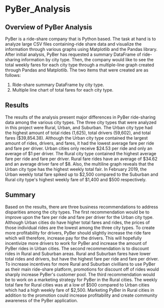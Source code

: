 # PyBer_Analysis

## Overview of PyBer Analysis

PyBer is a ride-share company that is Python based. The task at hand is to analyze large CSV files containing-ride share data and visualize the information through various graphs using Matplotlib and the Pandas library. After initial analysis, PyBer has requested a summary DataFrame of ride-sharing information by city type. Then, the company would like to see the total weekly fares for each city type through a multiple-line graph created through Pandas and Matplotlib. The two items that were created are as follows:
  1. Ride-share summary DataFrame by city type.
  2. Multiple line chart of total fares for each city type.
  
## Results

The results of the analysis present major differences in PyBer ride-sharing data among the various city types. The three city types that were analyzed in this project were Rural, Urban, and Suburban. The Urban city type had the highest amount of total rides (1,625), total drivers (59,602), and total fares ($39,854.38). Although the Urban city type contained the largest amount of rides, drivers, and fares, it had the lowest average fare per ride and fare per driver. Urban cities only receive $24.53  per ride and only an average of $1 per driver. The Rural city type contained the highest average fare per ride and fare per driver. Rural fare rides have an average of $34.62 and an average driver fare of $8. Also, the multiline graph reveals that the Urban city type has the highest weekly total fair. In February 2019, the Urban weekly total fare spiked up to $2,500 compared to the Suburban and Rural city type's highest weekly fare of $1,400 and $500 respectively.

## Summary

Based on the results, there are three business recommendations to address disparities among the city types. The first recommendation would be to improve upon the fare per ride and fare per driver for the Urban city type. Although Urban cities do have higher total fares and rides, the prices of those individual rides are the lowest among the three city types. To create more profitability for drivers, PyBer should slightly increase the ride fare which will therefore, increase pay for the drivers. This will hopefully incentivize more drivers to work for PyBer and increase the amount of PyBer rides in Urban cities. The second recommendation is to discount rides in Rural and Suburban areas. Rural and Suburban fares have lower total rides and drivers, but have the highest fare per ride and fare per driver. To increase incentives for more Rural and Suburban civillians to use PyBer as their main ride-share platform, promotions for discount off of rides would sharply increase PyBer's customer pool. The third recommendation would be to work on a marketing strategy for PyBer in the Rural cities. The weekly total fare for Rural cities was at a low of $500 compared to Urban cities which had a high weekly fare of $2,500. Marketing PyBer in Rural cities in addition to the promotion could increase profitability and create community awareness of the PyBer application. 


